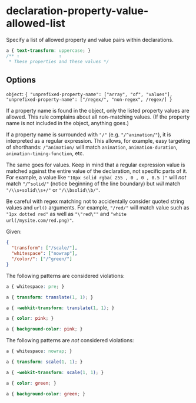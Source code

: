 # declaration-property-value-allowed-list

Specify a list of allowed property and value pairs within declarations.

<!-- prettier-ignore -->
```css
a { text-transform: uppercase; }
/** ↑               ↑
 * These properties and these values */
```

## Options

`object`: `{ "unprefixed-property-name": ["array", "of", "values"], "unprefixed-property-name": ["/regex/", "non-regex", /regex/] }`

If a property name is found in the object, only the listed property values are allowed. This rule complains about all non-matching values. (If the property name is not included in the object, anything goes.)

If a property name is surrounded with `"/"` (e.g. `"/^animation/"`), it is interpreted as a regular expression. This allows, for example, easy targeting of shorthands: `/^animation/` will match `animation`, `animation-duration`, `animation-timing-function`, etc.

The same goes for values. Keep in mind that a regular expression value is matched against the entire value of the declaration, not specific parts of it. For example, a value like `"10px solid rgba( 255 , 0 , 0 , 0.5 )"` will _not_ match `"/^solid/"` (notice beginning of the line boundary) but _will_ match `"/\\s+solid\\s+/"` or `"/\\bsolid\\b/"`.

Be careful with regex matching not to accidentally consider quoted string values and `url()` arguments. For example, `"/red/"` will match value such as `"1px dotted red"` as well as `"\"red\""` and `"white url(/mysite.com/red.png)"`.

Given:

```json
{
  "transform": ["/scale/"],
  "whitespace": ["nowrap"],
  "/color/": ["/^green/"]
}
```

The following patterns are considered violations:

<!-- prettier-ignore -->
```css
a { whitespace: pre; }
```

<!-- prettier-ignore -->
```css
a { transform: translate(1, 1); }
```

<!-- prettier-ignore -->
```css
a { -webkit-transform: translate(1, 1); }
```

<!-- prettier-ignore -->
```css
a { color: pink; }
```

<!-- prettier-ignore -->
```css
a { background-color: pink; }
```

The following patterns are _not_ considered violations:

<!-- prettier-ignore -->
```css
a { whitespace: nowrap; }
```

<!-- prettier-ignore -->
```css
a { transform: scale(1, 1); }
```

<!-- prettier-ignore -->
```css
a { -webkit-transform: scale(1, 1); }
```

<!-- prettier-ignore -->
```css
a { color: green; }
```

<!-- prettier-ignore -->
```css
a { background-color: green; }
```
